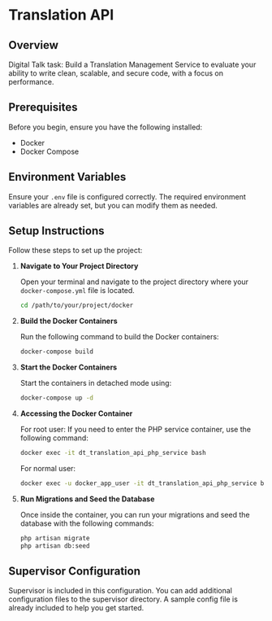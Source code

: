 # Translation API

## Overview

Digital Talk task: Build a Translation Management Service to evaluate your ability to write clean, scalable, and secure code, with a focus on performance.

## Prerequisites

Before you begin, ensure you have the following installed:

-   Docker
-   Docker Compose

## Environment Variables

Ensure your `.env` file is configured correctly. The required environment variables are already set, but you can modify them as needed.

## Setup Instructions

Follow these steps to set up the project:

1. **Navigate to Your Project Directory**

    Open your terminal and navigate to the project directory where your `docker-compose.yml` file is located.

    ```bash
    cd /path/to/your/project/docker
    ```

2. **Build the Docker Containers**

    Run the following command to build the Docker containers:

    ```bash
    docker-compose build
    ```

3. **Start the Docker Containers**

    Start the containers in detached mode using:

    ```bash
    docker-compose up -d
    ```

4. **Accessing the Docker Container**

    For root user: If you need to enter the PHP service container, use the following command:

    ```bash
    docker exec -it dt_translation_api_php_service bash
    ```

    For normal user: 

    ```bash
    docker exec -u docker_app_user -it dt_translation_api_php_service bash
    ```

5. **Run Migrations and Seed the Database**

    Once inside the container, you can run your migrations and seed the database with the following commands:

    ```bash
    php artisan migrate
    php artisan db:seed
    ```

## Supervisor Configuration

Supervisor is included in this configuration. You can add additional configuration files to the supervisor directory. A sample config file is already included to help you get started.